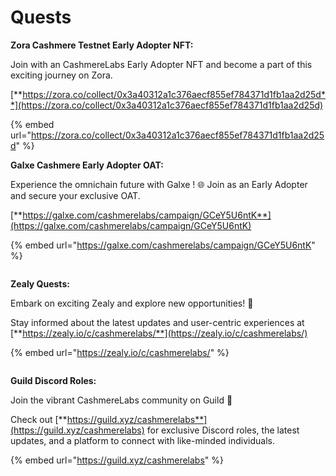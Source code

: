 # Quests

**Zora Cashmere Testnet Early Adopter NFT:**

Join with an CashmereLabs Early Adopter NFT and become a part of this exciting journey on Zora.

[**https://zora.co/collect/0x3a40312a1c376aecf855ef784371d1fb1aa2d25d**](https://zora.co/collect/0x3a40312a1c376aecf855ef784371d1fb1aa2d25d)

{% embed url="https://zora.co/collect/0x3a40312a1c376aecf855ef784371d1fb1aa2d25d" %}

**Galxe Cashmere Early Adopter OAT:**

Experience the omnichain future with Galxe ! 🌐 Join as an Early Adopter and secure your exclusive OAT.

[**https://galxe.com/cashmerelabs/campaign/GCeY5U6ntK**](https://galxe.com/cashmerelabs/campaign/GCeY5U6ntK)

{% embed url="https://galxe.com/cashmerelabs/campaign/GCeY5U6ntK" %}

<figure><img src="https://cdn-images-1.medium.com/max/1200/1*tbLBNqS1b3R_lMDDwVny2g.png" alt=""><figcaption></figcaption></figure>

**Zealy Quests:**

Embark on exciting Zealy and explore new opportunities! 🚀

Stay informed about the latest updates and user-centric experiences at [**https://zealy.io/c/cashmerelabs/**](https://zealy.io/c/cashmerelabs/)

{% embed url="https://zealy.io/c/cashmerelabs/" %}

<figure><img src="https://cdn-images-1.medium.com/max/1200/1*jXNwWEceTUr6NKwsi1LgOw.png" alt=""><figcaption></figcaption></figure>

**Guild Discord Roles:**

Join the vibrant CashmereLabs community on Guild 🎉

Check out [**https://guild.xyz/cashmerelabs**](https://guild.xyz/cashmerelabs) for exclusive Discord roles, the latest updates, and a platform to connect with like-minded individuals.

{% embed url="https://guild.xyz/cashmerelabs" %}

<figure><img src="https://cdn-images-1.medium.com/max/1200/1*08650XMbwSaiBXXDLkjIsQ.png" alt=""><figcaption></figcaption></figure>

#### &#x20;
